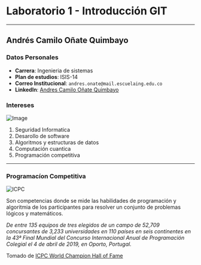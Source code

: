 # Laboratorio 1 - Introducción GIT
---
## Andrés Camilo Oñate Quimbayo

### Datos Personales
 - **Carrera**: Ingenieria de sistemas
 - **Plan de estudios**: ISIS-14
 - **Correo Institucional**: `andres.onate@mail.escuelaing.edu.co`
 - **LinkedIn**: [Andres Camilo Oñate Quimbayo](https://co.linkedin.com/in/andr%C3%A9s-camilo-o%C3%B1ate-quimbayo-022332151/en?trk=people-guest_people_search-card)
 
### Intereses

![Image](https://definicion.de/wp-content/uploads/2009/03/ingenieria-de-sistemas.jpg)

  1. Seguridad Informatica 
  2. Desarollo de software
  3. Algoritmos y estructuras de datos
  4. Computación cuantica
  5. Programación competitiva
---
### Programacíon Competitiva

![ICPC](https://icpc.global/community/world-finals-champions/ICPCNews_2019_Storybox.jpg)

Son competencias donde se mide las habilidades de programación y algoritmia de los participantes para resolver un conjunto de problemas lógicos y matemáticos.

_De entre 135 equipos de tres elegidos de un campo de 52,709 concursantes de 3,233 universidades en 110 países en seis continentes en la 43ª Final Mundial del Concurso Internacional Anual de Programación Colegial el 4 de abril de 2019, en Oporto, Portugal._ 

Tomado de [ICPC World Champion Hall of Fame](https://icpc.global/community/world-finals-champions)



